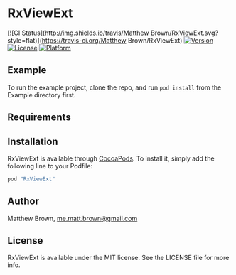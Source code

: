 # RxViewExt

[![CI Status](http://img.shields.io/travis/Matthew Brown/RxViewExt.svg?style=flat)](https://travis-ci.org/Matthew Brown/RxViewExt)
[![Version](https://img.shields.io/cocoapods/v/RxViewExt.svg?style=flat)](http://cocoapods.org/pods/RxViewExt)
[![License](https://img.shields.io/cocoapods/l/RxViewExt.svg?style=flat)](http://cocoapods.org/pods/RxViewExt)
[![Platform](https://img.shields.io/cocoapods/p/RxViewExt.svg?style=flat)](http://cocoapods.org/pods/RxViewExt)

## Example

To run the example project, clone the repo, and run `pod install` from the Example directory first.

## Requirements

## Installation

RxViewExt is available through [CocoaPods](http://cocoapods.org). To install
it, simply add the following line to your Podfile:

```ruby
pod "RxViewExt"
```

## Author

Matthew Brown, me.matt.brown@gmail.com

## License

RxViewExt is available under the MIT license. See the LICENSE file for more info.

